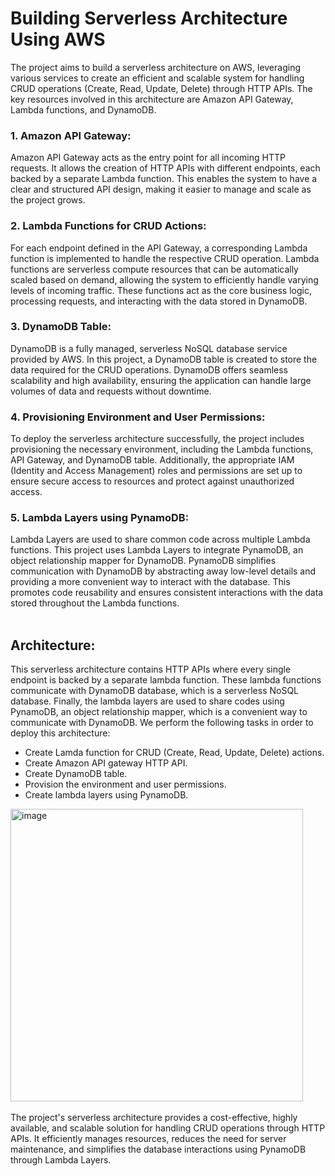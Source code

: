 # Building Serverless Architecture Using AWS
The project aims to build a serverless architecture on AWS, leveraging various services to create an efficient and scalable system for handling CRUD operations (Create, Read, Update, Delete) through HTTP APIs. The key resources involved in this architecture are Amazon API Gateway, Lambda functions, and DynamoDB.

<h3>1. Amazon API Gateway:</h3>
Amazon API Gateway acts as the entry point for all incoming HTTP requests. It allows the creation of HTTP APIs with different endpoints, each backed by a separate Lambda function. This enables the system to have a clear and structured API design, making it easier to manage and scale as the project grows.

<h3>2. Lambda Functions for CRUD Actions:</h3>
For each endpoint defined in the API Gateway, a corresponding Lambda function is implemented to handle the respective CRUD operation. Lambda functions are serverless compute resources that can be automatically scaled based on demand, allowing the system to efficiently handle varying levels of incoming traffic. These functions act as the core business logic, processing requests, and interacting with the data stored in DynamoDB.

<h3>3. DynamoDB Table:</h3>
DynamoDB is a fully managed, serverless NoSQL database service provided by AWS. In this project, a DynamoDB table is created to store the data required for the CRUD operations. DynamoDB offers seamless scalability and high availability, ensuring the application can handle large volumes of data and requests without downtime.

<h3>4. Provisioning Environment and User Permissions:</h3>
To deploy the serverless architecture successfully, the project includes provisioning the necessary environment, including the Lambda functions, API Gateway, and DynamoDB table. Additionally, the appropriate IAM (Identity and Access Management) roles and permissions are set up to ensure secure access to resources and protect against unauthorized access.

<h3>5. Lambda Layers using PynamoDB:</h3>
Lambda Layers are used to share common code across multiple Lambda functions. This project uses Lambda Layers to integrate PynamoDB, an object relationship mapper for DynamoDB. PynamoDB simplifies communication with DynamoDB by abstracting away low-level details and providing a more convenient way to interact with the database. This promotes code reusability and ensures consistent interactions with the data stored throughout the Lambda functions.
<br><br>

<h2>Architecture:</h2>
This serverless architecture contains HTTP APIs where every single endpoint is backed by a separate lambda function. These lambda functions communicate with DynamoDB database, which is a serverless NoSQL database. Finally, the lambda layers are used to share codes using PynamoDB, an object relationship mapper, which is a convenient way to communicate with DynamoDB. 
We perform the following tasks in order to deploy this architecture:

* Create Lamda function for CRUD (Create, Read, Update, Delete) actions.
* Create Amazon API gateway HTTP API.
* Create DynamoDB table.
* Provision the environment and user permissions.
* Create lambda layers using PynamoDB.

<img width="468" alt="image" src="https://github.com/anshi1995/Building-Serverless-Architecture-Using-AWS/assets/101793943/68d001be-b6c2-49c5-aa9c-7be5234b5b39">
<br><br>
The project's serverless architecture provides a cost-effective, highly available, and scalable solution for handling CRUD operations through HTTP APIs. It efficiently manages resources, reduces the need for server maintenance, and simplifies the database interactions using PynamoDB through Lambda Layers.
